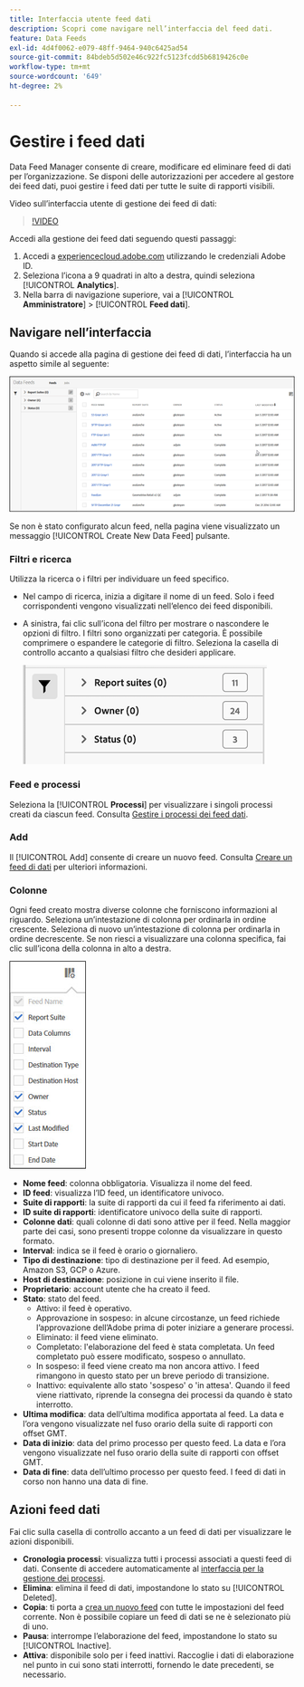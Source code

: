```yaml
---
title: Interfaccia utente feed dati
description: Scopri come navigare nell’interfaccia del feed dati.
feature: Data Feeds
exl-id: 4d4f0062-e079-48ff-9464-940c6425ad54
source-git-commit: 84bdeb5d502e46c922fc5123fcdd5b6819426c0e
workflow-type: tm+mt
source-wordcount: '649'
ht-degree: 2%

---
```


# Gestire i feed dati

Data Feed Manager consente di creare, modificare ed eliminare feed di dati per l’organizzazione. Se disponi delle autorizzazioni per accedere al gestore dei feed dati, puoi gestire i feed dati per tutte le suite di rapporti visibili.

Video sull’interfaccia utente di gestione dei feed di dati:

>[!VIDEO](https://video.tv.adobe.com/v/25452/?quality=12)

Accedi alla gestione dei feed dati seguendo questi passaggi:

1. Accedi a [experiencecloud.adobe.com](https://experiencecloud.adobe.com) utilizzando le credenziali Adobe ID.
1. Seleziona l’icona a 9 quadrati in alto a destra, quindi seleziona [!UICONTROL **Analytics**].
1. Nella barra di navigazione superiore, vai a [!UICONTROL **Amministratore**] > [!UICONTROL **Feed dati**].

## Navigare nell’interfaccia

Quando si accede alla pagina di gestione dei feed di dati, l’interfaccia ha un aspetto simile al seguente:

![Feed di dati](assets/feeds.png)

Se non è stato configurato alcun feed, nella pagina viene visualizzato un messaggio [!UICONTROL Create New Data Feed] pulsante.

### Filtri e ricerca

Utilizza la ricerca o i filtri per individuare un feed specifico.

* Nel campo di ricerca, inizia a digitare il nome di un feed. Solo i feed corrispondenti vengono visualizzati nell’elenco dei feed disponibili.

* A sinistra, fai clic sull’icona del filtro per mostrare o nascondere le opzioni di filtro. I filtri sono organizzati per categoria. È possibile comprimere o espandere le categorie di filtro. Seleziona la casella di controllo accanto a qualsiasi filtro che desideri applicare.

  ![Filtro](assets/filters.png)

### Feed e processi

Seleziona la [!UICONTROL **Processi**] per visualizzare i singoli processi creati da ciascun feed. Consulta [Gestire i processi dei feed dati](df-manage-jobs.md).

### Add

Il [!UICONTROL Add] consente di creare un nuovo feed. Consulta [Creare un feed di dati](create-feed.md) per ulteriori informazioni.

### Colonne

Ogni feed creato mostra diverse colonne che forniscono informazioni al riguardo. Seleziona un’intestazione di colonna per ordinarla in ordine crescente. Seleziona di nuovo un’intestazione di colonna per ordinarla in ordine decrescente. Se non riesci a visualizzare una colonna specifica, fai clic sull’icona della colonna in alto a destra.

![Icona colonna](assets/cols.jpg)

* **Nome feed**: colonna obbligatoria. Visualizza il nome del feed.
* **ID feed**: visualizza l’ID feed, un identificatore univoco.
* **Suite di rapporti**: la suite di rapporti da cui il feed fa riferimento ai dati.
* **ID suite di rapporti**: identificatore univoco della suite di rapporti.
* **Colonne dati**: quali colonne di dati sono attive per il feed. Nella maggior parte dei casi, sono presenti troppe colonne da visualizzare in questo formato.
* **Interval**: indica se il feed è orario o giornaliero.
* **Tipo di destinazione**: tipo di destinazione per il feed. Ad esempio, Amazon S3, GCP o Azure.
* **Host di destinazione**: posizione in cui viene inserito il file.
* **Proprietario**: account utente che ha creato il feed.
* **Stato**: stato del feed.
   * Attivo: il feed è operativo.
   * Approvazione in sospeso: in alcune circostanze, un feed richiede l’approvazione dell’Adobe prima di poter iniziare a generare processi.
   * Eliminato: il feed viene eliminato.
   * Completato: l&#39;elaborazione del feed è stata completata. Un feed completato può essere modificato, sospeso o annullato.
   * In sospeso: il feed viene creato ma non ancora attivo. I feed rimangono in questo stato per un breve periodo di transizione.
   * Inattivo: equivalente allo stato &#39;sospeso&#39; o &#39;in attesa&#39;. Quando il feed viene riattivato, riprende la consegna dei processi da quando è stato interrotto.
* **Ultima modifica**: data dell’ultima modifica apportata al feed. La data e l’ora vengono visualizzate nel fuso orario della suite di rapporti con offset GMT.
* **Data di inizio**: data del primo processo per questo feed. La data e l’ora vengono visualizzate nel fuso orario della suite di rapporti con offset GMT.
* **Data di fine**: data dell’ultimo processo per questo feed. I feed di dati in corso non hanno una data di fine.

## Azioni feed dati

Fai clic sulla casella di controllo accanto a un feed di dati per visualizzare le azioni disponibili.

* **Cronologia processi**: visualizza tutti i processi associati a questi feed di dati. Consente di accedere automaticamente al [interfaccia per la gestione dei processi](df-manage-jobs.md).
* **Elimina**: elimina il feed di dati, impostandone lo stato su [!UICONTROL Deleted].
* **Copia**: ti porta a [crea un nuovo feed](create-feed.md) con tutte le impostazioni del feed corrente. Non è possibile copiare un feed di dati se ne è selezionato più di uno.
* **Pausa**: interrompe l’elaborazione del feed, impostandone lo stato su [!UICONTROL Inactive].
* **Attiva**: disponibile solo per i feed inattivi. Raccoglie i dati di elaborazione nel punto in cui sono stati interrotti, fornendo le date precedenti, se necessario.